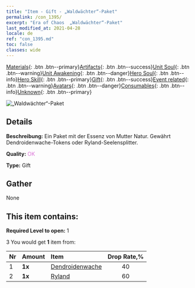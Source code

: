 ```yaml
---
title: "Item - Gift - „Waldwächter“-Paket"
permalink: /con_1395/
excerpt: "Era of Chaos  „Waldwächter“-Paket"
last_modified_at: 2021-04-28
locale: de
ref: "con_1395.md"
toc: false
classes: wide
---
```

 [Materials](/ItemsDE/){: .btn .btn--primary}[Artifacts](/ItemsDE/Artifacts/){: .btn .btn--success}[Unit Soul](/ItemsDE/UnitSoul/){: .btn .btn--warning}[Unit Awakening](/ItemsDE/UnitAwakening/){: .btn .btn--danger}[Hero Soul](/ItemsDE/HeroSoul/){: .btn .btn--info}[Hero Skill](/ItemsDE/HeroSkill/){: .btn .btn--primary}[Gift](/ItemsDE/Gift/){: .btn .btn--success}[Event related](/ItemsDE/Events/){: .btn .btn--warning}[Avatars](/ItemsDE/Avatars/){: .btn .btn--danger}[Consumables](/ItemsDE/Consumables/){: .btn .btn--info}[Unknown](/ItemsDE/Unknown/){: .btn .btn--primary}

 ![„Waldwächter“-Paket](/images/t/i_907009.png)

## Details
 **Beschreibung:** Ein Paket mit der Essenz von Mutter Natur. Gewährt Dendroidenwache-Tokens oder Ryland-Seelensplitter.

 **Quality:** <span style="color: #DA70D6">OK</span>

 **Type:** Gift

## Gather

  None

## This item contains:

 **Required Level to open:** 1

 3 You would get **1** item  from:

  | Nr | Amount |     Item    | Drop Rate,% |
  |:---|:-------|:------------|:---------:|
  | 1 |  **1x** | [Dendroidenwache](/ItemsDE/unt_203/) | 40 | 
  | 2 |  **1x** | [Ryland](/ItemsDE/her_368/) | 60 | 
